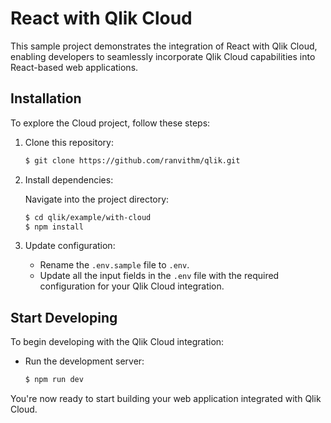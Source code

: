 # React with Qlik Cloud

This sample project demonstrates the integration of React with Qlik Cloud, enabling developers to seamlessly incorporate Qlik Cloud capabilities into React-based web applications.

## Installation

To explore the Cloud project, follow these steps:

1. Clone this repository:

    ```bash
    $ git clone https://github.com/ranvithm/qlik.git
    ```

2. Install dependencies:

    Navigate into the project directory:

    ```bash
    $ cd qlik/example/with-cloud
    $ npm install
    ```

3. Update configuration:

    - Rename the `.env.sample` file to `.env`.
    - Update all the input fields in the `.env` file with the required configuration for your Qlik Cloud integration.

## Start Developing

To begin developing with the Qlik Cloud integration:

- Run the development server:

    ```bash
    $ npm run dev
    ```

You're now ready to start building your web application integrated with Qlik Cloud.
